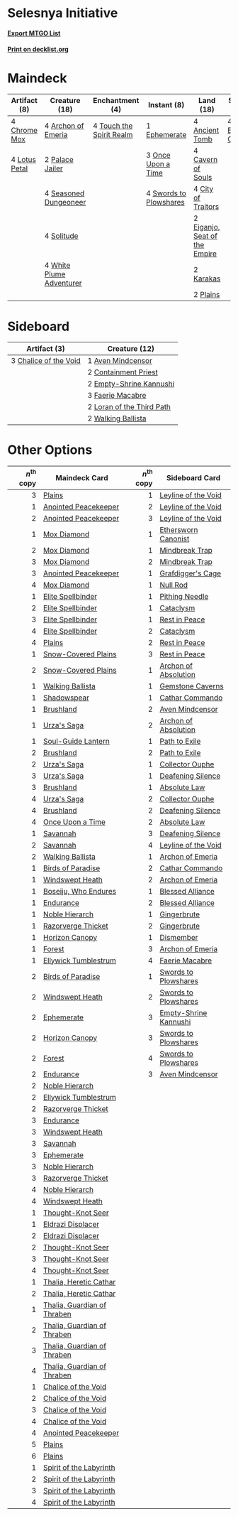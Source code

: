# Selesnya Initiative

#### [Export MTGO List](../collection/Selesnya%20Initiative/Selesnya%20Initiative.txt)
#### [Print on decklist.org](http://decklist.org/?deckmain=4%09Ancient%20Tomb%0A4%09Archon%20of%20Emeria%0A4%09Cavern%20of%20Souls%0A4%09Chrome%20Mox%0A4%09City%20of%20Traitors%0A2%09Eiganjo,%20Seat%20of%20the%20Empire%0A4%09Emeria's%20Call%0A1%09Ephemerate%0A2%09Karakas%0A4%09Lotus%20Petal%0A3%09Once%20Upon%20a%20Time%0A2%09Palace%20Jailer%0A2%09Plains%0A4%09Seasoned%20Dungeoneer%0A4%09Solitude%0A4%09Swords%20to%20Plowshares%0A4%09Touch%20the%20Spirit%20Realm%0A4%09White%20Plume%20Adventurer&deckside=1%09Aven%20Mindcensor%0A3%09Chalice%20of%20the%20Void%0A2%09Containment%20Priest%0A2%09Empty-Shrine%20Kannushi%0A3%09Faerie%20Macabre%0A2%09Loran%20of%20the%20Third%20Path%0A2%09Walking%20Ballista)
# Maindeck

|                                      Artifact (8)                                      |                                           Creature (18)                                           |                                          Enchantment (4)                                          |                                         Instant (8)                                          |                                               Land (18)                                                |                                       Sorcery (4)                                        |
|----------------------------------------------------------------------------------------|---------------------------------------------------------------------------------------------------|---------------------------------------------------------------------------------------------------|----------------------------------------------------------------------------------------------|--------------------------------------------------------------------------------------------------------|------------------------------------------------------------------------------------------|
|4 [Chrome Mox](http://gatherer.wizards.com/Pages/Card/Details.aspx?multiverseid=413761) |4 [Archon of Emeria](http://gatherer.wizards.com/Pages/Card/Details.aspx?multiverseid=495594)      |4 [Touch the Spirit Realm](http://gatherer.wizards.com/Pages/Card/Details.aspx?multiverseid=548335)|1 [Ephemerate](http://gatherer.wizards.com/Pages/Card/Details.aspx?multiverseid=463956)       |4 [Ancient Tomb](http://gatherer.wizards.com/Pages/Card/Details.aspx?multiverseid=409567)               |4 [Emeria's Call](http://gatherer.wizards.com/Pages/Card/Details.aspx?multiverseid=491633)|
|4 [Lotus Petal](http://gatherer.wizards.com/Pages/Card/Details.aspx?multiverseid=420602)|2 [Palace Jailer](http://gatherer.wizards.com/Pages/Card/Details.aspx?multiverseid=416775)         |                                                                                                   |3 [Once Upon a Time](http://gatherer.wizards.com/Pages/Card/Details.aspx?multiverseid=473131) |4 [Cavern of Souls](http://gatherer.wizards.com/Pages/Card/Details.aspx?multiverseid=278058)            |                                                                                          |
|                                                                                        |4 [Seasoned Dungeoneer](http://gatherer.wizards.com/Pages/Card/Details.aspx?multiverseid=566950)   |                                                                                                   |4 [Swords to Plowshares](http://gatherer.wizards.com/Pages/Card/Details.aspx?multiverseid=869)|4 [City of Traitors](http://gatherer.wizards.com/Pages/Card/Details.aspx?multiverseid=6168)             |                                                                                          |
|                                                                                        |4 [Solitude](http://gatherer.wizards.com/Pages/Card/Details.aspx?multiverseid=522108)              |                                                                                                   |                                                                                              |2 [Eiganjo, Seat of the Empire](http://gatherer.wizards.com/Pages/Card/Details.aspx?multiverseid=548581)|                                                                                          |
|                                                                                        |4 [White Plume Adventurer](http://gatherer.wizards.com/Pages/Card/Details.aspx?multiverseid=562932)|                                                                                                   |                                                                                              |2 [Karakas](http://gatherer.wizards.com/Pages/Card/Details.aspx?multiverseid=413782)                    |                                                                                          |
|                                                                                        |                                                                                                   |                                                                                                   |                                                                                              |2 [Plains](http://gatherer.wizards.com/Pages/Card/Details.aspx?multiverseid=439856)                     |                                                                                          |


# Sideboard

|                                          Artifact (3)                                          |                                           Creature (12)                                            |
|------------------------------------------------------------------------------------------------|----------------------------------------------------------------------------------------------------|
|3 [Chalice of the Void](http://gatherer.wizards.com/Pages/Card/Details.aspx?multiverseid=442211)|1 [Aven Mindcensor](http://gatherer.wizards.com/Pages/Card/Details.aspx?multiverseid=426707)        |
|                                                                                                |2 [Containment Priest](http://gatherer.wizards.com/Pages/Card/Details.aspx?multiverseid=389470)     |
|                                                                                                |2 [Empty-Shrine Kannushi](http://gatherer.wizards.com/Pages/Card/Details.aspx?multiverseid=74513)   |
|                                                                                                |3 [Faerie Macabre](http://gatherer.wizards.com/Pages/Card/Details.aspx?multiverseid=201822)         |
|                                                                                                |2 [Loran of the Third Path](http://gatherer.wizards.com/Pages/Card/Details.aspx?multiverseid=583597)|
|                                                                                                |2 [Walking Ballista](http://gatherer.wizards.com/Pages/Card/Details.aspx?multiverseid=423848)       |


# Other Options

|*n*<sup>th</sup> copy|                                            Maindeck Card                                             |*n*<sup>th</sup> copy|                                        Sideboard Card                                         |
|--------------------:|------------------------------------------------------------------------------------------------------|--------------------:|-----------------------------------------------------------------------------------------------|
|                    3|[Plains](http://gatherer.wizards.com/Pages/Card/Details.aspx?multiverseid=439856)                     |                    1|[Leyline of the Void](http://gatherer.wizards.com/Pages/Card/Details.aspx?multiverseid=107682) |
|                    1|[Anointed Peacekeeper](http://gatherer.wizards.com/Pages/Card/Details.aspx?multiverseid=574482)       |                    2|[Leyline of the Void](http://gatherer.wizards.com/Pages/Card/Details.aspx?multiverseid=107682) |
|                    2|[Anointed Peacekeeper](http://gatherer.wizards.com/Pages/Card/Details.aspx?multiverseid=574482)       |                    3|[Leyline of the Void](http://gatherer.wizards.com/Pages/Card/Details.aspx?multiverseid=107682) |
|                    1|[Mox Diamond](http://gatherer.wizards.com/Pages/Card/Details.aspx?multiverseid=5193)                  |                    1|[Ethersworn Canonist](http://gatherer.wizards.com/Pages/Card/Details.aspx?multiverseid=174931) |
|                    2|[Mox Diamond](http://gatherer.wizards.com/Pages/Card/Details.aspx?multiverseid=5193)                  |                    1|[Mindbreak Trap](http://gatherer.wizards.com/Pages/Card/Details.aspx?multiverseid=197532)      |
|                    3|[Mox Diamond](http://gatherer.wizards.com/Pages/Card/Details.aspx?multiverseid=5193)                  |                    2|[Mindbreak Trap](http://gatherer.wizards.com/Pages/Card/Details.aspx?multiverseid=197532)      |
|                    3|[Anointed Peacekeeper](http://gatherer.wizards.com/Pages/Card/Details.aspx?multiverseid=574482)       |                    1|[Grafdigger's Cage](http://gatherer.wizards.com/Pages/Card/Details.aspx?multiverseid=278452)   |
|                    4|[Mox Diamond](http://gatherer.wizards.com/Pages/Card/Details.aspx?multiverseid=5193)                  |                    1|[Null Rod](http://gatherer.wizards.com/Pages/Card/Details.aspx?multiverseid=383034)            |
|                    1|[Elite Spellbinder](http://gatherer.wizards.com/Pages/Card/Details.aspx?multiverseid=513494)          |                    1|[Pithing Needle](http://gatherer.wizards.com/Pages/Card/Details.aspx?multiverseid=129526)      |
|                    2|[Elite Spellbinder](http://gatherer.wizards.com/Pages/Card/Details.aspx?multiverseid=513494)          |                    1|[Cataclysm](http://gatherer.wizards.com/Pages/Card/Details.aspx?multiverseid=6050)             |
|                    3|[Elite Spellbinder](http://gatherer.wizards.com/Pages/Card/Details.aspx?multiverseid=513494)          |                    1|[Rest in Peace](http://gatherer.wizards.com/Pages/Card/Details.aspx?multiverseid=442021)       |
|                    4|[Elite Spellbinder](http://gatherer.wizards.com/Pages/Card/Details.aspx?multiverseid=513494)          |                    2|[Cataclysm](http://gatherer.wizards.com/Pages/Card/Details.aspx?multiverseid=6050)             |
|                    4|[Plains](http://gatherer.wizards.com/Pages/Card/Details.aspx?multiverseid=439856)                     |                    2|[Rest in Peace](http://gatherer.wizards.com/Pages/Card/Details.aspx?multiverseid=442021)       |
|                    1|[Snow-Covered Plains](http://gatherer.wizards.com/Pages/Card/Details.aspx?multiverseid=121267)        |                    3|[Rest in Peace](http://gatherer.wizards.com/Pages/Card/Details.aspx?multiverseid=442021)       |
|                    2|[Snow-Covered Plains](http://gatherer.wizards.com/Pages/Card/Details.aspx?multiverseid=121267)        |                    1|[Archon of Absolution](http://gatherer.wizards.com/Pages/Card/Details.aspx?multiverseid=472965)|
|                    1|[Walking Ballista](http://gatherer.wizards.com/Pages/Card/Details.aspx?multiverseid=423848)           |                    1|[Gemstone Caverns](http://gatherer.wizards.com/Pages/Card/Details.aspx?multiverseid=122094)    |
|                    1|[Shadowspear](http://gatherer.wizards.com/Pages/Card/Details.aspx?multiverseid=476487)                |                    1|[Cathar Commando](http://gatherer.wizards.com/Pages/Card/Details.aspx?multiverseid=534764)     |
|                    1|[Brushland](http://gatherer.wizards.com/Pages/Card/Details.aspx?multiverseid=129496)                  |                    2|[Aven Mindcensor](http://gatherer.wizards.com/Pages/Card/Details.aspx?multiverseid=426707)     |
|                    1|[Urza's Saga](http://gatherer.wizards.com/Pages/Card/Details.aspx?multiverseid=522335)                |                    2|[Archon of Absolution](http://gatherer.wizards.com/Pages/Card/Details.aspx?multiverseid=472965)|
|                    1|[Soul-Guide Lantern](http://gatherer.wizards.com/Pages/Card/Details.aspx?multiverseid=476488)         |                    1|[Path to Exile](http://gatherer.wizards.com/Pages/Card/Details.aspx?multiverseid=220511)       |
|                    2|[Brushland](http://gatherer.wizards.com/Pages/Card/Details.aspx?multiverseid=129496)                  |                    2|[Path to Exile](http://gatherer.wizards.com/Pages/Card/Details.aspx?multiverseid=220511)       |
|                    2|[Urza's Saga](http://gatherer.wizards.com/Pages/Card/Details.aspx?multiverseid=522335)                |                    1|[Collector Ouphe](http://gatherer.wizards.com/Pages/Card/Details.aspx?multiverseid=464107)     |
|                    3|[Urza's Saga](http://gatherer.wizards.com/Pages/Card/Details.aspx?multiverseid=522335)                |                    1|[Deafening Silence](http://gatherer.wizards.com/Pages/Card/Details.aspx?multiverseid=472972)   |
|                    3|[Brushland](http://gatherer.wizards.com/Pages/Card/Details.aspx?multiverseid=129496)                  |                    1|[Absolute Law](http://gatherer.wizards.com/Pages/Card/Details.aspx?multiverseid=8437)          |
|                    4|[Urza's Saga](http://gatherer.wizards.com/Pages/Card/Details.aspx?multiverseid=522335)                |                    2|[Collector Ouphe](http://gatherer.wizards.com/Pages/Card/Details.aspx?multiverseid=464107)     |
|                    4|[Brushland](http://gatherer.wizards.com/Pages/Card/Details.aspx?multiverseid=129496)                  |                    2|[Deafening Silence](http://gatherer.wizards.com/Pages/Card/Details.aspx?multiverseid=472972)   |
|                    4|[Once Upon a Time](http://gatherer.wizards.com/Pages/Card/Details.aspx?multiverseid=473131)           |                    2|[Absolute Law](http://gatherer.wizards.com/Pages/Card/Details.aspx?multiverseid=8437)          |
|                    1|[Savannah](http://gatherer.wizards.com/Pages/Card/Details.aspx?multiverseid=881)                      |                    3|[Deafening Silence](http://gatherer.wizards.com/Pages/Card/Details.aspx?multiverseid=472972)   |
|                    2|[Savannah](http://gatherer.wizards.com/Pages/Card/Details.aspx?multiverseid=881)                      |                    4|[Leyline of the Void](http://gatherer.wizards.com/Pages/Card/Details.aspx?multiverseid=107682) |
|                    2|[Walking Ballista](http://gatherer.wizards.com/Pages/Card/Details.aspx?multiverseid=423848)           |                    1|[Archon of Emeria](http://gatherer.wizards.com/Pages/Card/Details.aspx?multiverseid=495594)    |
|                    1|[Birds of Paradise](http://gatherer.wizards.com/Pages/Card/Details.aspx?multiverseid=129906)          |                    2|[Cathar Commando](http://gatherer.wizards.com/Pages/Card/Details.aspx?multiverseid=534764)     |
|                    1|[Windswept Heath](http://gatherer.wizards.com/Pages/Card/Details.aspx?multiverseid=405115)            |                    2|[Archon of Emeria](http://gatherer.wizards.com/Pages/Card/Details.aspx?multiverseid=495594)    |
|                    1|[Boseiju, Who Endures](http://gatherer.wizards.com/Pages/Card/Details.aspx?multiverseid=548579)       |                    1|[Blessed Alliance](http://gatherer.wizards.com/Pages/Card/Details.aspx?multiverseid=414302)    |
|                    1|[Endurance](http://gatherer.wizards.com/Pages/Card/Details.aspx?multiverseid=522233)                  |                    2|[Blessed Alliance](http://gatherer.wizards.com/Pages/Card/Details.aspx?multiverseid=414302)    |
|                    1|[Noble Hierarch](http://gatherer.wizards.com/Pages/Card/Details.aspx?multiverseid=179434)             |                    1|[Gingerbrute](http://gatherer.wizards.com/Pages/Card/Details.aspx?multiverseid=473181)         |
|                    1|[Razorverge Thicket](http://gatherer.wizards.com/Pages/Card/Details.aspx?multiverseid=209407)         |                    2|[Gingerbrute](http://gatherer.wizards.com/Pages/Card/Details.aspx?multiverseid=473181)         |
|                    1|[Horizon Canopy](http://gatherer.wizards.com/Pages/Card/Details.aspx?multiverseid=409571)             |                    1|[Dismember](http://gatherer.wizards.com/Pages/Card/Details.aspx?multiverseid=382182)           |
|                    1|[Forest](http://gatherer.wizards.com/Pages/Card/Details.aspx?multiverseid=439860)                     |                    3|[Archon of Emeria](http://gatherer.wizards.com/Pages/Card/Details.aspx?multiverseid=495594)    |
|                    1|[Ellywick Tumblestrum](http://gatherer.wizards.com/Pages/Card/Details.aspx?multiverseid=527468)       |                    4|[Faerie Macabre](http://gatherer.wizards.com/Pages/Card/Details.aspx?multiverseid=201822)      |
|                    2|[Birds of Paradise](http://gatherer.wizards.com/Pages/Card/Details.aspx?multiverseid=129906)          |                    1|[Swords to Plowshares](http://gatherer.wizards.com/Pages/Card/Details.aspx?multiverseid=869)   |
|                    2|[Windswept Heath](http://gatherer.wizards.com/Pages/Card/Details.aspx?multiverseid=405115)            |                    2|[Swords to Plowshares](http://gatherer.wizards.com/Pages/Card/Details.aspx?multiverseid=869)   |
|                    2|[Ephemerate](http://gatherer.wizards.com/Pages/Card/Details.aspx?multiverseid=463956)                 |                    3|[Empty-Shrine Kannushi](http://gatherer.wizards.com/Pages/Card/Details.aspx?multiverseid=74513)|
|                    2|[Horizon Canopy](http://gatherer.wizards.com/Pages/Card/Details.aspx?multiverseid=409571)             |                    3|[Swords to Plowshares](http://gatherer.wizards.com/Pages/Card/Details.aspx?multiverseid=869)   |
|                    2|[Forest](http://gatherer.wizards.com/Pages/Card/Details.aspx?multiverseid=439860)                     |                    4|[Swords to Plowshares](http://gatherer.wizards.com/Pages/Card/Details.aspx?multiverseid=869)   |
|                    2|[Endurance](http://gatherer.wizards.com/Pages/Card/Details.aspx?multiverseid=522233)                  |                    3|[Aven Mindcensor](http://gatherer.wizards.com/Pages/Card/Details.aspx?multiverseid=426707)     |
|                    2|[Noble Hierarch](http://gatherer.wizards.com/Pages/Card/Details.aspx?multiverseid=179434)             |                     |                                                                                               |
|                    2|[Ellywick Tumblestrum](http://gatherer.wizards.com/Pages/Card/Details.aspx?multiverseid=527468)       |                     |                                                                                               |
|                    2|[Razorverge Thicket](http://gatherer.wizards.com/Pages/Card/Details.aspx?multiverseid=209407)         |                     |                                                                                               |
|                    3|[Endurance](http://gatherer.wizards.com/Pages/Card/Details.aspx?multiverseid=522233)                  |                     |                                                                                               |
|                    3|[Windswept Heath](http://gatherer.wizards.com/Pages/Card/Details.aspx?multiverseid=405115)            |                     |                                                                                               |
|                    3|[Savannah](http://gatherer.wizards.com/Pages/Card/Details.aspx?multiverseid=881)                      |                     |                                                                                               |
|                    3|[Ephemerate](http://gatherer.wizards.com/Pages/Card/Details.aspx?multiverseid=463956)                 |                     |                                                                                               |
|                    3|[Noble Hierarch](http://gatherer.wizards.com/Pages/Card/Details.aspx?multiverseid=179434)             |                     |                                                                                               |
|                    3|[Razorverge Thicket](http://gatherer.wizards.com/Pages/Card/Details.aspx?multiverseid=209407)         |                     |                                                                                               |
|                    4|[Noble Hierarch](http://gatherer.wizards.com/Pages/Card/Details.aspx?multiverseid=179434)             |                     |                                                                                               |
|                    4|[Windswept Heath](http://gatherer.wizards.com/Pages/Card/Details.aspx?multiverseid=405115)            |                     |                                                                                               |
|                    1|[Thought-Knot Seer](http://gatherer.wizards.com/Pages/Card/Details.aspx?multiverseid=407519)          |                     |                                                                                               |
|                    1|[Eldrazi Displacer](http://gatherer.wizards.com/Pages/Card/Details.aspx?multiverseid=407523)          |                     |                                                                                               |
|                    2|[Eldrazi Displacer](http://gatherer.wizards.com/Pages/Card/Details.aspx?multiverseid=407523)          |                     |                                                                                               |
|                    2|[Thought-Knot Seer](http://gatherer.wizards.com/Pages/Card/Details.aspx?multiverseid=407519)          |                     |                                                                                               |
|                    3|[Thought-Knot Seer](http://gatherer.wizards.com/Pages/Card/Details.aspx?multiverseid=407519)          |                     |                                                                                               |
|                    4|[Thought-Knot Seer](http://gatherer.wizards.com/Pages/Card/Details.aspx?multiverseid=407519)          |                     |                                                                                               |
|                    1|[Thalia, Heretic Cathar](http://gatherer.wizards.com/Pages/Card/Details.aspx?multiverseid=414338)     |                     |                                                                                               |
|                    2|[Thalia, Heretic Cathar](http://gatherer.wizards.com/Pages/Card/Details.aspx?multiverseid=414338)     |                     |                                                                                               |
|                    1|[Thalia, Guardian of Thraben](http://gatherer.wizards.com/Pages/Card/Details.aspx?multiverseid=442025)|                     |                                                                                               |
|                    2|[Thalia, Guardian of Thraben](http://gatherer.wizards.com/Pages/Card/Details.aspx?multiverseid=442025)|                     |                                                                                               |
|                    3|[Thalia, Guardian of Thraben](http://gatherer.wizards.com/Pages/Card/Details.aspx?multiverseid=442025)|                     |                                                                                               |
|                    4|[Thalia, Guardian of Thraben](http://gatherer.wizards.com/Pages/Card/Details.aspx?multiverseid=442025)|                     |                                                                                               |
|                    1|[Chalice of the Void](http://gatherer.wizards.com/Pages/Card/Details.aspx?multiverseid=442211)        |                     |                                                                                               |
|                    2|[Chalice of the Void](http://gatherer.wizards.com/Pages/Card/Details.aspx?multiverseid=442211)        |                     |                                                                                               |
|                    3|[Chalice of the Void](http://gatherer.wizards.com/Pages/Card/Details.aspx?multiverseid=442211)        |                     |                                                                                               |
|                    4|[Chalice of the Void](http://gatherer.wizards.com/Pages/Card/Details.aspx?multiverseid=442211)        |                     |                                                                                               |
|                    4|[Anointed Peacekeeper](http://gatherer.wizards.com/Pages/Card/Details.aspx?multiverseid=574482)       |                     |                                                                                               |
|                    5|[Plains](http://gatherer.wizards.com/Pages/Card/Details.aspx?multiverseid=439856)                     |                     |                                                                                               |
|                    6|[Plains](http://gatherer.wizards.com/Pages/Card/Details.aspx?multiverseid=439856)                     |                     |                                                                                               |
|                    1|[Spirit of the Labyrinth](http://gatherer.wizards.com/Pages/Card/Details.aspx?multiverseid=378399)    |                     |                                                                                               |
|                    2|[Spirit of the Labyrinth](http://gatherer.wizards.com/Pages/Card/Details.aspx?multiverseid=378399)    |                     |                                                                                               |
|                    3|[Spirit of the Labyrinth](http://gatherer.wizards.com/Pages/Card/Details.aspx?multiverseid=378399)    |                     |                                                                                               |
|                    4|[Spirit of the Labyrinth](http://gatherer.wizards.com/Pages/Card/Details.aspx?multiverseid=378399)    |                     |                                                                                               |

